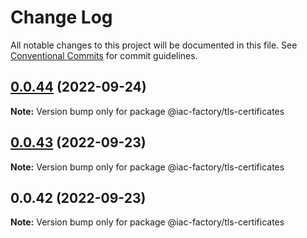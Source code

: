 # Change Log

All notable changes to this project will be documented in this file.
See [Conventional Commits](https://conventionalcommits.org) for commit guidelines.

## [0.0.44](https://github.com/iac-factory/aws-node-utilities/compare/v0.0.43...v0.0.44) (2022-09-24)

**Note:** Version bump only for package @iac-factory/tls-certificates





## [0.0.43](https://github.com/iac-factory/aws-node-utilities/compare/v0.0.42...v0.0.43) (2022-09-23)

**Note:** Version bump only for package @iac-factory/tls-certificates





## 0.0.42 (2022-09-23)

**Note:** Version bump only for package @iac-factory/tls-certificates
